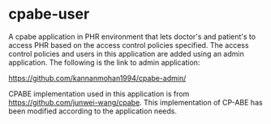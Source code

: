 # cpabe-user

A cpabe application in PHR environment that lets doctor's and patient's to access PHR based on the access control policies specified. The access control policies and users in this application are added using an admin application. The following is the link to admin application:

https://github.com/kannanmohan1994/cpabe-admin/

CPABE implementation used in this application is from https://github.com/junwei-wang/cpabe. This implementation of CP-ABE has been modified according to the application needs. 
